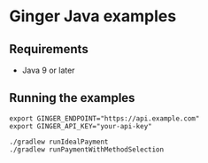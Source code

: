 # Ginger Java examples

## Requirements

* Java 9 or later

## Running the examples

```
export GINGER_ENDPOINT="https://api.example.com"
export GINGER_API_KEY="your-api-key"

./gradlew runIdealPayment
./gradlew runPaymentWithMethodSelection
```
